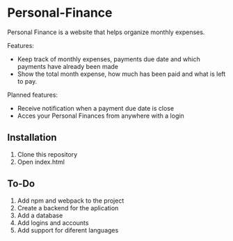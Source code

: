 # Personal-Finance

Personal Finance is a website that helps organize monthly expenses.

Features:
* Keep track of monthly expenses, payments due date and which payments have already been made
* Show the total month expense, how much has been paid and what is left to pay.

Planned features:
* Receive notification when a payment due date is close
* Acces your Personal Finances from anywhere with a login

## Installation
1. Clone this repository
2. Open index.html

## To-Do
1. Add npm and webpack to the project
2. Create a backend for the aplication
3. Add a database
4. Add logins and accounts
5. Add support for diferent languages
